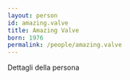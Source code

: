 ```yaml
---
layout: person
id: amazing.valve
title: Amazing Valve
born: 1976
permalink: /people/amazing.valve
---
```


Dettagli della persona 